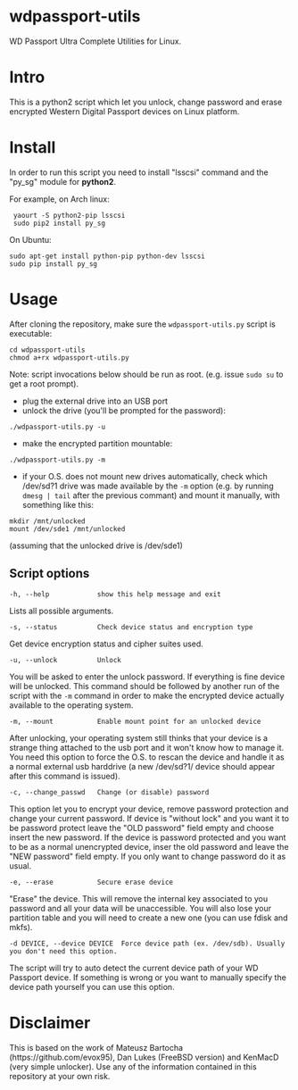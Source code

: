 # wdpassport-utils
WD Passport Ultra Complete Utilities for Linux.

<h1> Intro </h1>

This is a python2 script which let you unlock, change password and erase encrypted Western Digital Passport devices on Linux platform.

<h1> Install </h1>

In order to run this script you need to install "lsscsi" command and the "py_sg" module for <b>python2</b>. 

For example, on Arch linux:
```
 yaourt -S python2-pip lsscsi
 sudo pip2 install py_sg
```

On Ubuntu:
```
sudo apt-get install python-pip python-dev lsscsi
sudo pip install py_sg
```


<h1> Usage </h1>

After cloning the repository, make sure the `wdpassport-utils.py` script is executable:

```
cd wdpassport-utils
chmod a+rx wdpassport-utils.py
```
Note: script invocations below should be run as root. (e.g. issue `sudo su` to get a root prompt).
* plug the external drive into an USB port
* unlock the drive (you'll be prompted for the password):
```
./wdpassport-utils.py -u
```
* make the encrypted partition mountable:
```
./wdpassport-utils.py -m
```
* if your O.S. does not mount new drives automatically, check which /dev/sd?1 drive was made available by the `-m` option
(e.g. by running `dmesg | tail` after the previous commant) and mount it manually, with something like this:
```
mkdir /mnt/unlocked
mount /dev/sde1 /mnt/unlocked
```
(assuming that the unlocked drive is /dev/sde1)

<h2>Script options</h2>

```
-h, --help            show this help message and exit
```
Lists all possible arguments.

```
-s, --status          Check device status and encryption type
```
Get device encryption status and cipher suites used.
```
-u, --unlock          Unlock
```
You will be asked to enter the unlock password. If everything is fine device will be unlocked. This command should be 
followed by another run of the script with the `-m` command in order to make the encrypted device actually available to the operating system.

```
-m, --mount           Enable mount point for an unlocked device
```
After unlocking, your operating system still thinks that your device is a strange thing attached to the usb port and it won't know how to manage it. You need this option to force the O.S. to rescan the device and handle it as a normal external usb harddrive (a new /dev/sd?1/ device should appear after this command is issued).

```
-c, --change_passwd   Change (or disable) password
```
This option let you to encrypt your device, remove password protection and change your current password.
If device is "without lock" and you want it to be password protect leave the "OLD password" field empty and choose insert the new password.
If the device is password protected and you want to be as a normal unencrypted device, inser the old password and leave the "NEW password" field empty.
If you only want to change password do it as usual.

```
-e, --erase           Secure erase device
```
"Erase" the device. This will remove the internal key associated to you password and all your data will be unaccessible. You will also lose your partition table and you will need to create a new one (you can use fdisk and mkfs).

```
-d DEVICE, --device DEVICE  Force device path (ex. /dev/sdb). Usually you don't need this option.
```
The script will try to auto detect the current device path of your WD Passport device.
If something is wrong or you want to manually specify the device path yourself you can use this option.

<h1>Disclaimer</h1>
This is based on the work of Mateusz Bartocha (https://github.com/evox95), Dan Lukes (FreeBSD version) and KenMacD (very simple unlocker). Use any of the information contained in this repository at your own risk.

